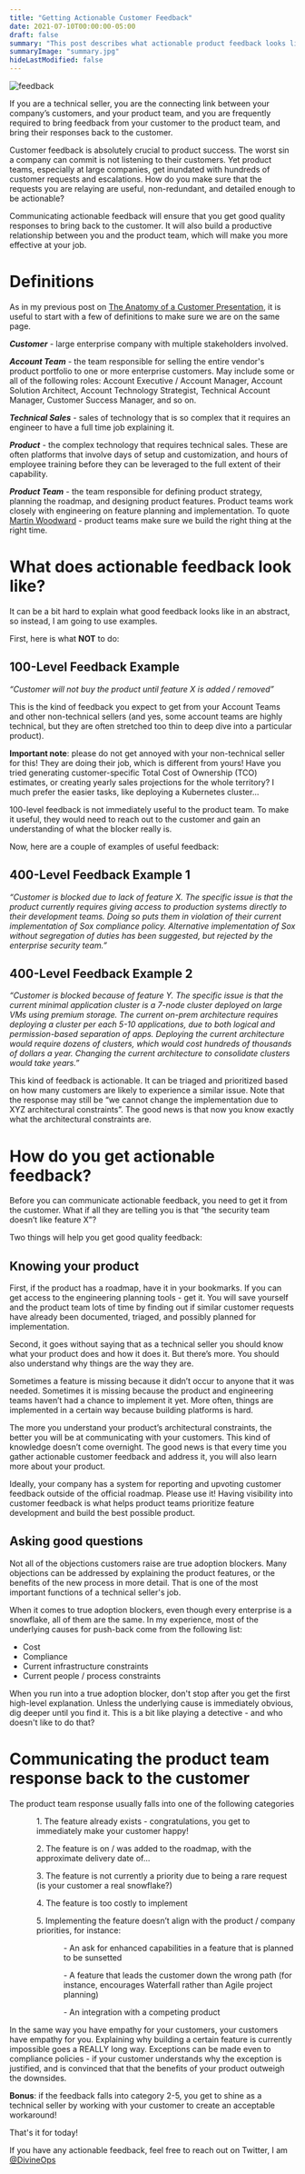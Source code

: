 ```yaml
---
title: "Getting Actionable Customer Feedback"
date: 2021-07-10T00:00:00-05:00
draft: false
summary: "This post describes what actionable product feedback looks like, and how to get it as a technical seller working with enterprise customers"
summaryImage: "summary.jpg"
hideLastModified: false
---
```


<img src="summary.jpg" alt="feedback"  />

If you are a technical seller, you are the connecting link between your company’s customers, and your product team, and you are frequently required to bring feedback from your customer to the product team, and bring their responses back to the customer. 

Customer feedback is absolutely crucial to product success. The worst sin a company can commit is not listening to their customers. Yet product teams, especially at large companies, get inundated with hundreds of customer requests and escalations. How do you make sure that the requests you are relaying are useful, non-redundant, and detailed enough to be actionable? 

Communicating actionable feedback will ensure that you get good quality responses to bring back to the customer. It will also build a productive relationship between you and the product team, which will make you more effective at your job.

# Definitions
As in my previous post on <a href="https://www.sasharosenbaum.com/blog/anatomy-of-customer-presentation/" target="_blank">The Anatomy of a Customer Presentation</a>, it is useful to start with a few of definitions to make sure we are on the same page.

***Customer*** - large enterprise company with multiple stakeholders involved.

***Account Team*** - the team responsible for selling the entire vendor's product portfolio to one or more enterprise customers. May include some or all of the following roles: Account Executive / Account Manager, Account Solution Architect, Account Technology Strategist, Technical Account Manager, Customer Success Manager, and so on.

***Technical Sales*** - sales of technology that is so complex that it requires an engineer to have a full time job explaining it.

***Product*** - the complex technology that requires technical sales. These are often platforms that involve days of setup and customization, and hours of employee training before they can be leveraged to the full extent of their capability. 

***Product Team*** - the team responsible for defining product strategy, planning the roadmap, and designing product features. Product teams work closely with engineering on feature planning and implementation. To quote <a href="https://twitter.com/martinwoodward" target="_blank">Martin Woodward</a> - product teams make sure we build the right thing at the right time.

# What does actionable feedback look like?
It can be a bit hard to explain what good feedback looks like in an abstract, so instead, I am going to use examples.

First, here is what **NOT** to do:
## 100-Level Feedback Example

*“Customer will not buy the product until feature X is added / removed”*

This is the kind of feedback you expect to get from your Account Teams and other non-technical sellers (and yes, some account teams are highly technical, but they are often stretched too thin to deep dive into a particular product). 

**Important note**: please do not get annoyed with your non-technical seller for this! They are doing their job, which is different from yours! Have you tried generating customer-specific Total Cost of Ownership (TCO) estimates, or creating yearly sales projections for the whole territory? I much prefer the easier tasks, like deploying a Kubernetes cluster...

100-level feedback is not immediately useful to the product team. To make it useful, they would need to reach out to the customer and gain an understanding of what the blocker really is. 

Now, here are a couple of examples of useful feedback:
## 400-Level Feedback Example 1
*“Customer is blocked due to lack of feature X.
The specific issue is that the product currently requires giving access to production systems directly to their development teams. Doing so puts them in violation of their current implementation of Sox compliance policy. Alternative implementation of Sox without segregation of duties has been suggested, but rejected by the enterprise security team.”*

## 400-Level Feedback Example 2 
*“Customer is blocked because of feature Y.
The specific issue is that the current minimal application cluster is a 7-node cluster deployed on large VMs using premium storage. The current on-prem architecture requires deploying a cluster per each 5-10 applications, due to both logical and permission-based separation of apps. Deploying the current architecture would require dozens of clusters, which would cost hundreds of thousands of dollars a year. Changing the current architecture to consolidate clusters would take years.”*

This kind of feedback is actionable. It can be triaged and prioritized based on how many customers are likely to experience a similar issue. Note that the response may still be “we cannot change the implementation due to XYZ architectural constraints”. The good news is that now you know exactly what the architectural constraints are. 

# How do you get actionable feedback?
Before you can communicate actionable feedback, you need to get it from the customer. What if all they are telling you is that “the security team doesn’t like feature X”?

Two things will help you get good quality feedback:

## Knowing your product
First, if the product has a roadmap, have it in your bookmarks. If you can get access to the engineering planning tools - get it. You will save yourself and the product team lots of time by finding out if similar customer requests have already been documented, triaged, and possibly planned for implementation. 

Second, it goes without saying that as a technical seller you should know what your product does and how it does it. But there’s more. You should also understand why things are the way they are. 

Sometimes a feature is missing because it didn’t occur to anyone that it was needed. Sometimes it is missing because the product and engineering teams haven’t had a chance to implement it yet. More often, things are implemented in a certain way because building platforms is hard. 

The more you understand your product’s architectural constraints, the better you will be at communicating with your customers. This kind of knowledge doesn’t come overnight. The good news is that every time you gather actionable customer feedback and address it, you will also learn more about your product.

Ideally, your company has a system for reporting and upvoting customer feedback outside of the official roadmap. Please use it! Having visibility into customer feedback is what helps product teams prioritize feature development and build the best possible product.

## Asking good questions 
Not all of the objections customers raise are true adoption blockers. Many objections can be addressed by explaining the product features, or the benefits of the new process in more detail. That is one of the most important functions of a technical seller's job. 

When it comes to true adoption blockers, even though every enterprise is a snowflake, all of them are the same. In my experience, most of the underlying causes for push-back come from the following list:

- Cost
- Compliance
- Current infrastructure constraints
- Current people / process constraints 

When you run into a true adoption blocker, don't stop after you get the first high-level explanation. Unless the underlying cause is immediately obvious, dig deeper until you find it. This is a bit like playing a detective - and who doesn't like to do that?
 
# Communicating the product team response back to the customer 
The product team response usually falls into one of the following categories
<ol>
<ul>
1. The feature already exists - congratulations, you get to immediately make your customer happy!
 </ul>
<ul>
2. The feature is on / was added to the roadmap, with the approximate delivery date of... 
 </ul>
<ul>
3. The feature is not currently a priority due to being a rare request (is your customer a real snowflake?)
 </ul>
<ul>
4. The feature is too costly to implement
 </ul>
<ul>
5. Implementing the feature doesn’t align with the product / company priorities, for instance:
    <ol>
    <ul>
   - An ask for enhanced capabilities in a feature that is planned to be sunsetted
    </ul>
    <ul>
   - A feature that leads the customer down the wrong path (for instance, encourages Waterfall rather than Agile project planning)
    </ul>
    <ul>
   - An integration with a competing product
   </ul>
    </ul>
   </ol>
</ol>


In the same way you have empathy for your customers, your customers have empathy for you. Explaining why building a certain feature is currently impossible goes a REALLY long way. Exceptions can be made even to compliance policies - if your customer understands why the exception is justified, and is convinced that that the benefits of your product outweigh the downsides.

**Bonus**: if the feedback falls into category 2-5, you get to shine as a technical seller by working with your customer to create an acceptable workaround!

That's it for today!

If you have any actionable feedback, feel free to reach out on Twitter, I am <a href="https://twitter.com/DivineOps" target="_blank">@DivineOps</a>





